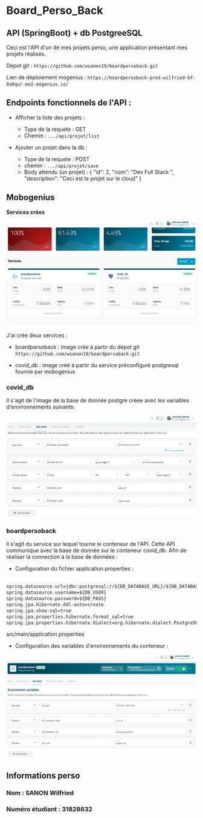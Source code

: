 # Board_Perso_Back

## API (SpringBoot) + db PostgreeSQL 

Ceci est l'API d'un de mes projets perso, une application présentant mes projets réalisés. 

Dépot git : `https://github.com/wsanon19/boardpersoback.git`

Lien de déploiement mogenius : `https://boardpersoback-prod-wilfried-bf-8a0qur.mo2.mogenius.io/`

## Endpoints fonctionnels de l'API  : 

- Afficher la liste des projets : 
    - Type de la requete : GET 
    - Chemin : `.../api/projet/list`

- Ajouter un projet dans la db :
    - Type de la requete : POST
    - chemin : `.../api/projet/save`
    - Body attendu (un projet) : 
        {
            "id": 2,
            "nom": "Dev Full Stack ",
            "description": "Ceci est le projet sur le cloud"
        }



## Mobogenius 

**Services crées**  

<img src="services.png" >

J'ai crée deux services :

* boardpersoback : image crée à partir du dépot git `https://github.com/wsanon19/boardpersoback.git`

* covid_db : image créé à partir du service préconfiguré postgresql fournie par mobogenius


### covid_db  

Il s'agit de l'image de la base de donnée postgre créee avec les variables d'environnements suivants: 

<img src="vardb.png" >



### boardpersoback  

Il s'agit du service sur lequel tourne le  conteneur de l'API. Cette API communique avec la base de donnée sur le conteneur covid_db.
Afin de réaliser la connection à la base de données : 

* Configuration du fichier application.properties :

```

spring.datasource.url=jdbc:postgresql://${DB_DATABASE_URL}/${DB_DATABASE_NAME}
spring.datasource.username=${DB_USER}
spring.datasource.password=${DB_PASS}
spring.jpa.hibernate.ddl-auto=create
spring.jpa.show-sql=true
spring.jpa.properties.hibernate.format_sql=true
spring.jpa.properties.hibernate.dialect=org.hibernate.dialect.PostgreSQL81Dialect

```
src/main/application.properties



* Configuration des variables d'environnements du conteneur : 

<img src="varapi.png" >


## Informations perso 
### Nom : SANON Wilfried
### Numéro étudiant : 31828632

